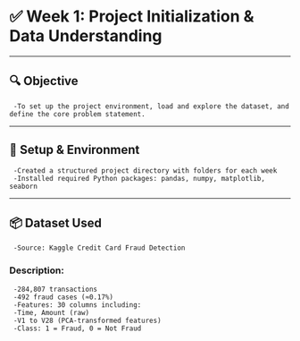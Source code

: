 # ✅ Week 1: Project Initialization & Data Understanding
----
## 🔍 Objective
     -To set up the project environment, load and explore the dataset, and define the core problem statement.
----
## 📁 Setup & Environment
     -Created a structured project directory with folders for each week
     -Installed required Python packages: pandas, numpy, matplotlib, seaborn
----
## 📦 Dataset Used
     -Source: Kaggle Credit Card Fraud Detection

### Description:

     -284,807 transactions
     -492 fraud cases (≈0.17%)
     -Features: 30 columns including:
     -Time, Amount (raw)
     -V1 to V28 (PCA-transformed features)
     -Class: 1 = Fraud, 0 = Not Fraud
